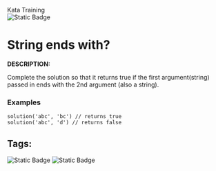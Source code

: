 Kata Training <br>
![Static Badge](https://img.shields.io/badge/7kyu%20-%20black?style=flat&logo=codewars&labelColor=B1361E&color=black)

# String ends with?

**DESCRIPTION:**

Complete the solution so that it returns true if the first argument(string) passed in ends with the 2nd argument (also a string).

### Examples

```
solution('abc', 'bc') // returns true
solution('abc', 'd') // returns false
```

## Tags:

![Static Badge](https://img.shields.io/badge/fundamentals%20-%20purple?style=plastic) ![Static Badge](https://img.shields.io/badge/strings%20-%20blue?style=plastic) 